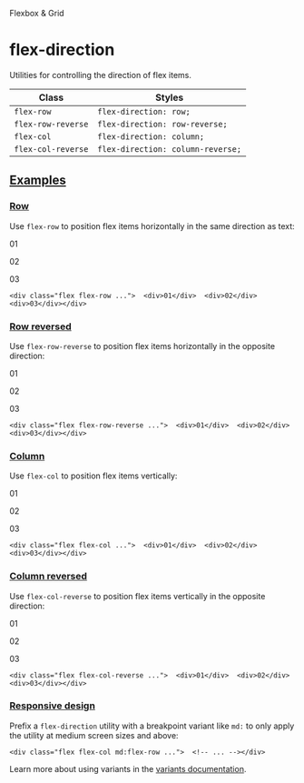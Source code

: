 Flexbox & Grid

# flex-direction

Utilities for controlling the direction of flex items.

| Class              | Styles                            |
| ------------------ | --------------------------------- |
| `flex-row`         | `flex-direction: row;`            |
| `flex-row-reverse` | `flex-direction: row-reverse;`    |
| `flex-col`         | `flex-direction: column;`         |
| `flex-col-reverse` | `flex-direction: column-reverse;` |

## [Examples](#examples)

### [Row](#row)

Use `flex-row` to position flex items horizontally in the same direction as text:

01

02

03

```
<div class="flex flex-row ...">  <div>01</div>  <div>02</div>  <div>03</div></div>
```

### [Row reversed](#row-reversed)

Use `flex-row-reverse` to position flex items horizontally in the opposite direction:

01

02

03

```
<div class="flex flex-row-reverse ...">  <div>01</div>  <div>02</div>  <div>03</div></div>
```

### [Column](#column)

Use `flex-col` to position flex items vertically:

01

02

03

```
<div class="flex flex-col ...">  <div>01</div>  <div>02</div>  <div>03</div></div>
```

### [Column reversed](#column-reversed)

Use `flex-col-reverse` to position flex items vertically in the opposite direction:

01

02

03

```
<div class="flex flex-col-reverse ...">  <div>01</div>  <div>02</div>  <div>03</div></div>
```

### [Responsive design](#responsive-design)

Prefix a `flex-direction` utility with a breakpoint variant like `md:` to only apply the utility at medium screen sizes and above:

```
<div class="flex flex-col md:flex-row ...">  <!-- ... --></div>
```

Learn more about using variants in the [variants documentation](/docs/hover-focus-and-other-states).
